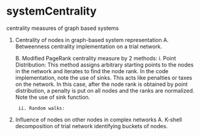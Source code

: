 # systemCentrality
centrality measures of graph based systems

1. Centrality of nodes in graph-based system representation
	A. Betweenness centrality implementation on a trial network. 

	B. Modified PageRank centrality measure by 2 methods:
		i. Point Distribution: This method assigns arbitrary starting points to the nodes in the network and iterates to find the node rank. In the code implementation, note the use of sinks. 
		This acts like penalties or taxes on the network. In this case, after the node rank is obtained by point distribution, a penalty is put on all nodes and the ranks are normalized. 
		Note the use of sink function. 
		
		ii. Random walks: 

2. Influence of nodes on other nodes in complex networks
	A. K-shell decomposition of trial network identifying buckets of nodes. 


